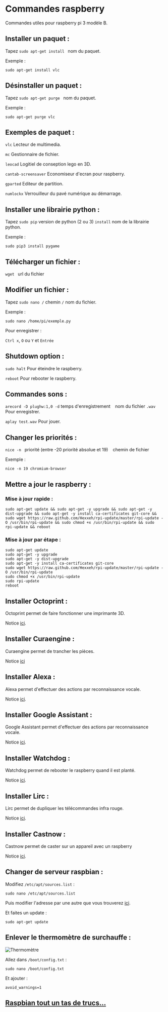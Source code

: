 # Commandes raspberry

Commandes utiles pour raspberry pi 3 modèle B.

## Installer un paquet :

Tapez `sudo apt-get install ` nom du paquet.

Exemple :

`sudo apt-get install vlc`

## Désinstaller un paquet :

Tapez `sudo apt-get purge ` nom du paquet.

Exemple :

`sudo apt-get purge vlc`

## Exemples de paquet :

`vlc` Lecteur de multimedia.

`mc` Gestionnaire de fichier.

`leocad` Logitiel de conseption lego en 3D.

`cantab-screensaver` Economiseur d'ecran pour raspberry.

`gparted` Editeur de partition.

`numlockx` Verrouilleur du pavé numérique au démarrage.

## Installer une librairie python :

Tapez `sudo pip` version de python (2 ou 3) ` install ` nom de la librairie python.

Exemple :

`sudo pip3 install pygame`

## Télécharger un fichier :

`wget ` url du fichier

## Modifier un fichier :

Tapez `sudo nano /` chemin `/` nom du fichier.

Exemple :

`sudo nano /home/pi/exemple.py`

Pour enregistrer :

`Ctrl x`, `O` ou `Y` et `Entrée`

## Shutdown option :

`sudo halt` Pour éteindre le raspberry.

`reboot` Pour rebooter le raspberry.

## Commandes sons :

`arecord -D plughw:1,0 -d` temps d'enregistrement ` ` nom du fichier `.wav` Pour enregistrer.

`aplay test.wav` Pour jouer.

## Changer les priorités :

`nice -n ` priorité (entre -20 priorité absolue et 19) ` ` chemin de fichier

Exemple :

`nice -n 19 chromium-browser`

## Mettre a jour le raspberry :

### Mise à jour rapide :

`sudo apt-get update && sudo apt-get -y upgrade && sudo apt-get -y dist-upgrade && sudo apt-get -y install ca-certificates git-core && sudo wget https://raw.github.com/Hexxeh/rpi-update/master/rpi-update -O /usr/bin/rpi-update && sudo chmod +x /usr/bin/rpi-update && sudo rpi-update && reboot`

### Mise à jour par étape :

```
sudo apt-get update
sudo apt-get -y upgrade
sudo apt-get -y dist-upgrade
sudo apt-get -y install ca-certificates git-core
sudo wget https://raw.github.com/Hexxeh/rpi-update/master/rpi-update -O /usr/bin/rpi-update
sudo chmod +x /usr/bin/rpi-update
sudo rpi-update
reboot
```

## Installer Octoprint :

Octoprint permet de faire fonctionner une imprimante 3D.

Notice [ici](https://discourse.octoprint.org/t/setting-up-octoprint-on-a-raspberry-pi-running-raspbian/2337).

## Installer Curaengine :

Curaengine permet de trancher les pièces.

Notice [ici](http://docs.octoprint.org/en/master/bundledplugins/cura.html)

## Installer Alexa :

Alexa permet d'effectuer des actions par reconnaissance vocale.

Notice [ici](https://github.com/alexa-pi/AlexaPi).

## Installer Google Assistant :

Google Assistant permet d'effectuer des actions par reconnaissance vocale.

Notice [ici](https://github.com/MPi3D/Google_assistant).

## Installer Watchdog :

Watchdog permet de rebooter le raspberry quand il est planté.

Notice [ici](https://www.framboise314.fr/watchdog-pour-mon-raspberry-pi/).

## Installer Lirc :

Lirc permet de dupliquer les télécommandes infra rouge.

Notice [ici](https://anderson69s.com/2015/08/04/raspberry-pi-dupliquer-sa-telecommande-ir/).

## Installer Castnow :

Castnow permet de caster sur un appareil avec un raspberry

Notice [ici](https://github.com/xat/castnow).

## Changer de serveur raspbian :

Modifiez `/etc/apt/sources.list` :

`sudo nano /etc/apt/sources.list`

Puis modifier l'adresse par une autre que vous trouverez [ici](http://www.raspbian.org/RaspbianMirrors).

Et faites un update :

`sudo apt-get update`

## Enlever le thermomètre de surchauffe :

![Thermomètre](Thermomètre.png)

Allez dans `/boot/config.txt` :

`sudo nano /boot/config.txt`

Et ajouter :

`avoid_warnings=1`

## [Raspbian tout un tas de trucs…](https://www.framboise314.fr/raspbian-tout-un-tas-de-trucs/)
